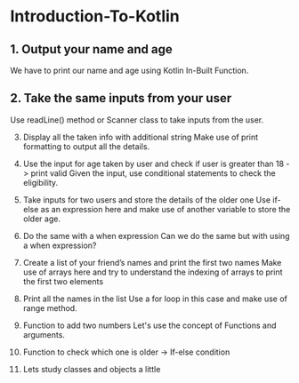 # Introduction-To-Kotlin

## 1.  Output your name and age
We have to print our name and age using Kotlin In-Built Function.

## 2.	Take the same inputs from your user
Use readLine() method or Scanner class to take inputs from the user.

3.	Display all the taken info with additional string
    Make use of print formatting to output all the details.

4.	Use the input for age taken by user and check if user is greater than 18 -> print valid
    Given the input, use conditional statements to check the eligibility.

5.	Take inputs for two users and store the details of the older one
    Use if-else as an expression here and make use of another variable to store the older age.

6.	Do the same with a when expression
    Can we do the same but with using a when expression?

7.	Create a list of your friend’s names and print the first two names
    Make use of arrays here and try to understand the indexing of arrays to print the first two elements

8.	Print all the names in the list
    Use a for loop in this case and make use of range method.

9.	Function to add two numbers
    Let's use the concept of Functions and arguments.

10.	Function to check which one is older -> If-else condition

11. Lets study classes and objects a little

